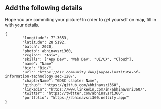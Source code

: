 ## Add the following details

Hope you are commiting your picture!
In order to get yourself on map, fill in with your details.

```
{
        "longitude": 77.3653,
        "latitude": 28.5192,
        "batch": 2020,
        "photo": abhinavsri360,
        "region": "Asia",
        "skills": ["App Dev", "Web Dev", "UI/UX", "Cloud"],
        "name": "Name",
        "bio": "Bio/",
        "url": "https://dsc.community.dev/jaypee-institute-of-information-technology-sec-128/",
        "chapterName": "GDSC chapter Name",
        "github": "https://github.com/abhinavsri360",
        "linkedin": "https://www.linkedin.com/in/abhinavsri360/",
        "twitter": "https://twitter.com/abhinavsri360",
        "portfolio": "https://abhinavsri360.netlify.app/"
}
```
